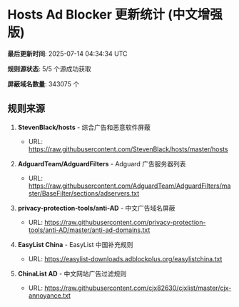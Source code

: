 # Hosts Ad Blocker 更新统计 (中文增强版)

**最后更新时间**: 2025-07-14 04:34:34 UTC

**规则源状态**: 5/5 个源成功获取

**屏蔽域名数量**: 343075 个

## 规则来源

1. **StevenBlack/hosts** - 综合广告和恶意软件屏蔽
   - URL: https://raw.githubusercontent.com/StevenBlack/hosts/master/hosts

2. **AdguardTeam/AdguardFilters** - Adguard 广告服务器列表
   - URL: https://raw.githubusercontent.com/AdguardTeam/AdguardFilters/master/BaseFilter/sections/adservers.txt

3. **privacy-protection-tools/anti-AD** - 中文广告域名屏蔽
   - URL: https://raw.githubusercontent.com/privacy-protection-tools/anti-AD/master/anti-ad-domains.txt

4. **EasyList China** - EasyList 中国补充规则
   - URL: https://easylist-downloads.adblockplus.org/easylistchina.txt

5. **ChinaList AD** - 中文网站广告过滤规则
   - URL: https://raw.githubusercontent.com/cjx82630/cjxlist/master/cjx-annoyance.txt

